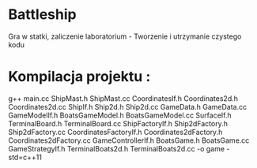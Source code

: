 # Battleship
Gra w statki, zaliczenie laboratorium - Tworzenie i utrzymanie czystego kodu
# Kompilacja projektu : 
g++ main.cc ShipMast.h ShipMast.cc  CoordinatesIf.h Coordinates2d.h Coordinates2d.cc ShipIf.h Ship2d.h Ship2d.cc GameData.h GameData.cc GameModelIf.h BoatsGameModel.h BoatsGameModel.cc  SurfaceIf.h TerminalBoard.h TerminalBoard.cc ShipFactoryIf.h Ship2dFactory.h Ship2dFactory.cc CoordinatesFactoryIf.h Coordinates2dFactory.h Coordinates2dFactory.cc GameControllerIf.h BoatsGame.h BoatsGame.cc GameStrategyIf.h TerminalBoats2d.h TerminalBoats2d.cc -o game -std=c++11
